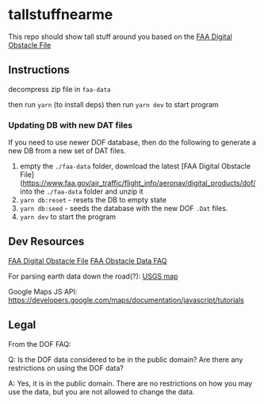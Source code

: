 # tallstuffnearme

This repo should show tall stuff around you based on the [FAA Digital Obstacle File](https://www.faa.gov/air_traffic/flight_info/aeronav/digital_products/dof/)

## Instructions

decompress zip file in `faa-data`

then run `yarn` (to install deps)
then run `yarn dev` to start program

### Updating DB with new DAT files

If you need to use newer DOF database, then do the following to generate a new DB from a new set of DAT files.

1. empty the `./faa-data` folder, download the latest [FAA Digital Obstacle File](<https://www.faa.gov/air_traffic/flight_info/aeronav/digital_products/dof/> into the `./faa-data` folder and unzip it
2. `yarn db:reset` - resets the DB to empty state
3. `yarn db:seed` - seeds the database with the new DOF `.Dat` files.
4. `yarn dev` to start the program

## Dev Resources

[FAA Digital Obstacle File](https://www.faa.gov/air_traffic/flight_info/aeronav/digital_products/dof/)
[FAA Obstacle Data FAQ](https://www.faa.gov/air_traffic/flight_info/aeronav/obst_data/)

For parsing earth data down the road(?):
[USGS map](https://apps.nationalmap.gov/downloader/#/)

Google Maps JS API: <https://developers.google.com/maps/documentation/javascript/tutorials>

## Legal

From the DOF FAQ:

Q: Is the DOF data considered to be in the public domain? Are there any restrictions on using the DOF data?

A: Yes, it is in the public domain. There are no restrictions on how you may use the data, but you are not allowed to change the data.

